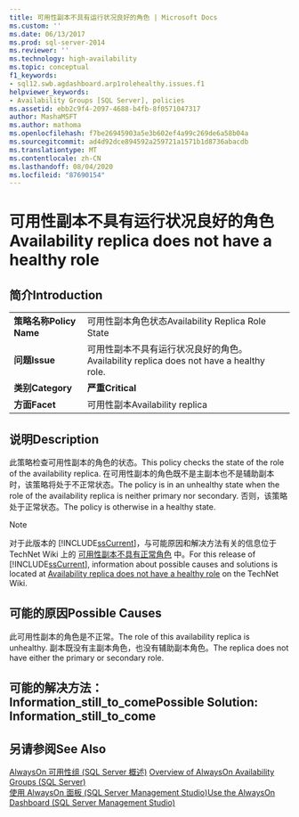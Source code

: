 ```yaml
---
title: 可用性副本不具有运行状况良好的角色 | Microsoft Docs
ms.custom: ''
ms.date: 06/13/2017
ms.prod: sql-server-2014
ms.reviewer: ''
ms.technology: high-availability
ms.topic: conceptual
f1_keywords:
- sql12.swb.agdashboard.arp1rolehealthy.issues.f1
helpviewer_keywords:
- Availability Groups [SQL Server], policies
ms.assetid: ebb2c9f4-2097-4688-b4fb-8f0571047317
author: MashaMSFT
ms.author: mathoma
ms.openlocfilehash: f7be26945903a5e3b602ef4a99c269de6a58b04a
ms.sourcegitcommit: ad4d92dce894592a259721a1571b1d8736abacdb
ms.translationtype: MT
ms.contentlocale: zh-CN
ms.lasthandoff: 08/04/2020
ms.locfileid: "87690154"
---
```

# <a name="availability-replica-does-not-have-a-healthy-role"></a><span data-ttu-id="a10a6-102">可用性副本不具有运行状况良好的角色</span><span class="sxs-lookup"><span data-stu-id="a10a6-102">Availability replica does not have a healthy role</span></span>
    
## <a name="introduction"></a><span data-ttu-id="a10a6-103">简介</span><span class="sxs-lookup"><span data-stu-id="a10a6-103">Introduction</span></span>  
  
|||  
|-|-|  
|<span data-ttu-id="a10a6-104">**策略名称**</span><span class="sxs-lookup"><span data-stu-id="a10a6-104">**Policy Name**</span></span>|<span data-ttu-id="a10a6-105">可用性副本角色状态</span><span class="sxs-lookup"><span data-stu-id="a10a6-105">Availability Replica Role State</span></span>|  
|<span data-ttu-id="a10a6-106">**问题**</span><span class="sxs-lookup"><span data-stu-id="a10a6-106">**Issue**</span></span>|<span data-ttu-id="a10a6-107">可用性副本不具有运行状况良好的角色。</span><span class="sxs-lookup"><span data-stu-id="a10a6-107">Availability replica does not have a healthy role.</span></span>|  
|<span data-ttu-id="a10a6-108">**类别**</span><span class="sxs-lookup"><span data-stu-id="a10a6-108">**Category**</span></span>|<span data-ttu-id="a10a6-109">**严重**</span><span class="sxs-lookup"><span data-stu-id="a10a6-109">**Critical**</span></span>|  
|<span data-ttu-id="a10a6-110">**方面**</span><span class="sxs-lookup"><span data-stu-id="a10a6-110">**Facet**</span></span>|<span data-ttu-id="a10a6-111">可用性副本</span><span class="sxs-lookup"><span data-stu-id="a10a6-111">Availability replica</span></span>|  
  
## <a name="description"></a><span data-ttu-id="a10a6-112">说明</span><span class="sxs-lookup"><span data-stu-id="a10a6-112">Description</span></span>  
 <span data-ttu-id="a10a6-113">此策略检查可用性副本的角色的状态。</span><span class="sxs-lookup"><span data-stu-id="a10a6-113">This policy checks the state of the role of the availability replica.</span></span> <span data-ttu-id="a10a6-114">在可用性副本的角色既不是主副本也不是辅助副本时，该策略将处于不正常状态。</span><span class="sxs-lookup"><span data-stu-id="a10a6-114">The policy is in an unhealthy state when the role of the availability replica is neither primary nor secondary.</span></span> <span data-ttu-id="a10a6-115">否则，该策略处于正常状态。</span><span class="sxs-lookup"><span data-stu-id="a10a6-115">The policy is otherwise in a healthy state.</span></span>  
  
> [!NOTE]  
>  <span data-ttu-id="a10a6-116">对于此版本的 [!INCLUDE[ssCurrent](../../../includes/sscurrent-md.md)]，与可能原因和解决方法有关的信息位于 TechNet Wiki 上的 [可用性副本不具有正常角色](https://go.microsoft.com/fwlink/p/?LinkId=220856) 中。</span><span class="sxs-lookup"><span data-stu-id="a10a6-116">For this release of [!INCLUDE[ssCurrent](../../../includes/sscurrent-md.md)], information about possible causes and solutions is located at [Availability replica does not have a healthy role](https://go.microsoft.com/fwlink/p/?LinkId=220856) on the TechNet Wiki.</span></span>  
  
## <a name="possible-causes"></a><span data-ttu-id="a10a6-117">可能的原因</span><span class="sxs-lookup"><span data-stu-id="a10a6-117">Possible Causes</span></span>  
 <span data-ttu-id="a10a6-118">此可用性副本的角色是不正常。</span><span class="sxs-lookup"><span data-stu-id="a10a6-118">The role of this availability replica is unhealthy.</span></span> <span data-ttu-id="a10a6-119">副本既没有主副本角色，也没有辅助副本角色。</span><span class="sxs-lookup"><span data-stu-id="a10a6-119">The replica does not have either the primary or secondary role.</span></span>  
  
## <a name="possible-solution-information_still_to_come"></a><span data-ttu-id="a10a6-120">可能的解决方法：Information_still_to_come</span><span class="sxs-lookup"><span data-stu-id="a10a6-120">Possible Solution: Information_still_to_come</span></span>  
  
## <a name="see-also"></a><span data-ttu-id="a10a6-121">另请参阅</span><span class="sxs-lookup"><span data-stu-id="a10a6-121">See Also</span></span>  
 <span data-ttu-id="a10a6-122">[AlwaysOn 可用性组 &#40;SQL Server 概述&#41;](overview-of-always-on-availability-groups-sql-server.md) </span><span class="sxs-lookup"><span data-stu-id="a10a6-122">[Overview of AlwaysOn Availability Groups &#40;SQL Server&#41;](overview-of-always-on-availability-groups-sql-server.md) </span></span>  
 [<span data-ttu-id="a10a6-123">使用 AlwaysOn 面板 (SQL Server Management Studio)</span><span class="sxs-lookup"><span data-stu-id="a10a6-123">Use the AlwaysOn Dashboard &#40;SQL Server Management Studio&#41;</span></span>](use-the-always-on-dashboard-sql-server-management-studio.md)  
  
  

